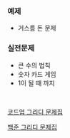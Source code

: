 ### 예제

- 거스름 돈 문제

### 실전문제

- 큰 수의 법칙
- 숫자 카드 게임
- 1이 될 때 까지

<br>

[코드업 그리디 문제집](https://www.codeup.kr/problemsetsol.php?psid=1) 

[백준 그리디 문제집](https://www.acmicpc.net/problemset?sort=ac_desc&algo=33)
